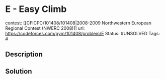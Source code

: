 # E - Easy Climb

contest: [[CFICPC/101408/101408|2008-2009 Northwestern European Regional Contest (NWERC 2008)]]
url: https://codeforces.com/gym/101408/problem/E
Status: #UNSOLVED
Tags: #

## Description

## Solution

